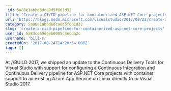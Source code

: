 ```yaml
---
_id: 5a88e1abbd6dca0d5f0d1d32
title: "Create a CI/CD pipeline for containerized ASP.NET Core projects"
url: 'https://blogs.msdn.microsoft.com/visualstudio/2017/08/22/create-a-cicd-pipeline-for-containerized-asp-net-core-projects/'
category: 5a88e1abbd6dca0d5f0d1d32
slug: 'create-a-cicd-pipeline-for-containerized-asp-net-core-projects'
user_id: 5a83ce59d6eb0005c4ecda2c
username: 'bill-s'
createdOn: '2017-08-24T14:20:54.000Z'
tags: []
---
```


At //BUILD 2017, we shipped an update to the Continuous Delivery Tools for Visual Studio with support for configuring a Continuous Integration and Continuous Delivery pipeline for ASP.NET Core projects with container support to an existing Azure App Service on Linux directly from Visual Studio 2017. 
